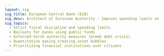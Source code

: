 ```yaml
---
layout: sig
sig_title: European Central Bank (ECB)
sig_desc: Architect of Eurozone Austerity - Imposes spending limits on member states while prioritizing financial sector bailouts over citizens.
sig_topics:
  - Strict fiscal discipline and spending limits
  - Bailouts for banks using public funds
  - Enforced harsh austerity measures (Greek debt crisis)
  - Quantitative easing creating asset bubbles
  - Prioritizing financial institutions over citizens
---
```


